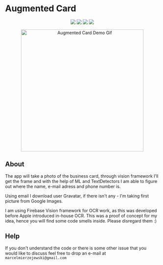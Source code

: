<p align="center">
  <h1>Augmented Card</h1>
</p>
<p align="center">
    <img src="https://img.shields.io/badge/Swift-4.2-orange.svg?style=flat" />
    <img src="https://img.shields.io/badge/iOS-12.0+-informational.svg?style=flat" />
    <img src="https://img.shields.io/badge/Updated-07.01.2019-red.svg?style=flat" />
    <img src="https://img.shields.io/badge/Release-0.7.1-critical.svg?style=flat" />
</p>

<p align="center">
    <img src="demo.gif" width="400" max-width="90%" alt="Augmented Card Demo Gif" />
</p>

## About

The app will take a photo of the business card, through vision framework I'll get the frame and with the help of ML and TextDetectors I am able to figure out where the name, e-mail adress and phone number is. 

Using email I download user Gravatar, if there isn't any - I'm taking first picture from Google Images.

I am using Firebase Vision framework for OCR work, as this was developed before Apple introduced in-house OCR.
This was a proof of concept for my idea, hence you will find some code smells inside. Please disregard them :)

## Help

If you don't understand the code or there is some other issue that you would like to discuss feel free to drop an e-mail at
`marcelmierzejewski@gmail.com`
